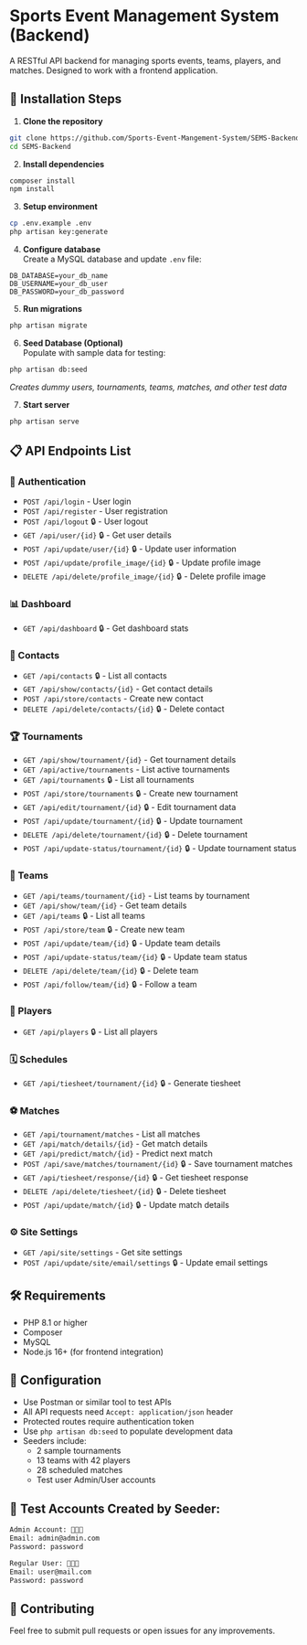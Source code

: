 # Sports Event Management System (Backend)

A RESTful API backend for managing sports events, teams, players, and matches. Designed to work with a frontend application.

## 🚀 Installation Steps

1. **Clone the repository**
```bash
git clone https://github.com/Sports-Event-Mangement-System/SEMS-Backend.git
cd SEMS-Backend
```

2. **Install dependencies**
```bash
composer install
npm install
```

3. **Setup environment**
```bash
cp .env.example .env
php artisan key:generate
```

4. **Configure database**  
   Create a MySQL database and update `.env` file:
```env
DB_DATABASE=your_db_name
DB_USERNAME=your_db_user
DB_PASSWORD=your_db_password
```

5. **Run migrations**
```bash
php artisan migrate
```

6. **Seed Database (Optional)**  
   Populate with sample data for testing:
```bash
php artisan db:seed
```
   *Creates dummy users, tournaments, teams, matches, and other test data*

7. **Start server**
```bash
php artisan serve
```


## 📋 API Endpoints List

### 🔐 Authentication
- `POST /api/login` - User login  
- `POST /api/register` - User registration  
- `POST /api/logout` 🔒 - User logout  
- `GET /api/user/{id}` 🔒 - Get user details  
- `POST /api/update/user/{id}` 🔒 - Update user information  
- `POST /api/update/profile_image/{id}` 🔒 - Update profile image  
- `DELETE /api/delete/profile_image/{id}` 🔒 - Delete profile image  

### 📊 Dashboard
- `GET /api/dashboard` 🔒 - Get dashboard stats

### 📧 Contacts
- `GET /api/contacts` 🔒 - List all contacts
- `GET /api/show/contacts/{id}` - Get contact details
- `POST /api/store/contacts` - Create new contact
- `DELETE /api/delete/contacts/{id}` 🔒 - Delete contact

### 🏆 Tournaments
- `GET /api/show/tournament/{id}` - Get tournament details
- `GET /api/active/tournaments` - List active tournaments
- `GET /api/tournaments` 🔒 - List all tournaments
- `POST /api/store/tournaments` 🔒 - Create new tournament
- `GET /api/edit/tournament/{id}` 🔒 - Edit tournament data
- `POST /api/update/tournament/{id}` 🔒 - Update tournament
- `DELETE /api/delete/tournament/{id}` 🔒 - Delete tournament
- `POST /api/update-status/tournament/{id}` 🔒 - Update tournament status

### 🏅 Teams
- `GET /api/teams/tournament/{id}` - List teams by tournament
- `GET /api/show/team/{id}` - Get team details
- `GET /api/teams` 🔒 - List all teams
- `POST /api/store/team` 🔒 - Create new team
- `POST /api/update/team/{id}` 🔒 - Update team details
- `POST /api/update-status/team/{id}` 🔒 - Update team status
- `DELETE /api/delete/team/{id}` 🔒 - Delete team
- `POST /api/follow/team/{id}` 🔒 - Follow a team

### 👤 Players
- `GET /api/players` 🔒 - List all players

### 🗓 Schedules
- `GET /api/tiesheet/tournament/{id}` 🔒 - Generate tiesheet

### ⚽ Matches
- `GET /api/tournament/matches` - List all matches
- `GET /api/match/details/{id}` - Get match details
- `GET /api/predict/match/{id}` - Predict next match
- `POST /api/save/matches/tournament/{id}` 🔒 - Save tournament matches
- `GET /api/tiesheet/response/{id}` 🔒 - Get tiesheet response
- `DELETE /api/delete/tiesheet/{id}` 🔒 - Delete tiesheet
- `POST /api/update/match/{id}` 🔒 - Update match details

### ⚙️ Site Settings
- `GET /api/site/settings` - Get site settings
- `POST /api/update/site/email/settings` 🔒 - Update email settings

## 🛠️ Requirements

- PHP 8.1 or higher
- Composer
- MySQL
- Node.js 16+ (for frontend integration)

## 🔧 Configuration

- Use Postman or similar tool to test APIs
- All API requests need `Accept: application/json` header
- Protected routes require authentication token
- Use `php artisan db:seed` to populate development data
- Seeders include:
  - 2 sample tournaments
  - 13 teams with 42 players
  - 28 scheduled matches
  - Test user Admin/User accounts

## 🔑 Test Accounts Created by Seeder:
```bash
Admin Account: 👨🏻‍💻
Email: admin@admin.com
Password: password

Regular User: 👨🏻‍💼
Email: user@mail.com
Password: password
```

## 🤝 Contributing
Feel free to submit pull requests or open issues for any improvements.
